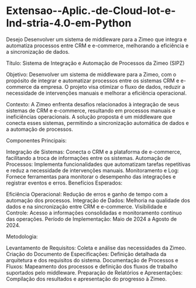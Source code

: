 # Extensao--Aplic.-de-Cloud-Iot-e-Ind-stria-4.0-em-Python
Desejo Desenvolver um sistema de middleware para a Zimeo que integra e automatiza processos entre CRM e e-commerce, melhorando a eficiência e a sincronização de dados.

Título: Sistema de Integração e Automação de Processos da Zimeo (SIPZ)

Objetivo: Desenvolver um sistema de middleware para a Zimeo, com o propósito de integrar e automatizar processos entre os sistemas CRM e e-commerce da empresa. O projeto visa otimizar o fluxo de dados, reduzir a necessidade de intervenções manuais e melhorar a eficiência operacional.

Contexto: A Zimeo enfrenta desafios relacionados à integração de seus sistemas de CRM e e-commerce, resultando em processos manuais e ineficiências operacionais. A solução proposta é um middleware que conecta esses sistemas, permitindo a sincronização automática de dados e a automação de processos.

Componentes Principais:

Integração de Sistemas: Conecta o CRM e a plataforma de e-commerce, facilitando a troca de informações entre os sistemas.
Automação de Processos: Implementa funcionalidades que automatizam tarefas repetitivas e reduz a necessidade de intervenções manuais.
Monitoramento e Log: Fornece ferramentas para monitorar o desempenho das integrações e registrar eventos e erros.
Benefícios Esperados:

Eficiência Operacional: Redução de erros e ganho de tempo com a automação dos processos.
Integração de Dados: Melhoria na qualidade dos dados e na sincronização entre CRM e e-commerce.
Visibilidade e Controle: Acesso a informações consolidadas e monitoramento contínuo das operações.
Período de Implementação: Maio de 2024 a Agosto de 2024.

Metodologia:

Levantamento de Requisitos: Coleta e análise das necessidades da Zimeo.
Criação do Documento de Especificações: Definição detalhada da arquitetura e dos requisitos do sistema.
Documentação de Processos e Fluxos: Mapeamento dos processos e definição dos fluxos de trabalho suportados pelo middleware.
Preparação de Relatórios e Apresentações: Compilação dos resultados e apresentação do progresso à Zimeo.
